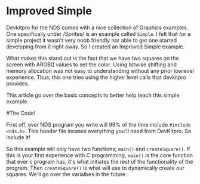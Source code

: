 # Improved Simple

Devkitpro for the NDS comes with a nice collection of Graphics examples. One specifically under /Sprites/ is an example called `Simple`. I felt that for a simple project it wasn't very noob friendly nor able to get one started developing from it right away. So I created an Improved Simple example.

What makes this stand out is the fact that we have two squares on the screen with ARGB() values to set the color. Using bitwise shifting and memory allocation was not easy to understanding without any prior lowlevel experience. Thus, this one tries using the higher level calls that devkitpro provides.

This article go over the basic concepts to better help teach this simple example.

#The Code!

First off, ever NDS program you write will 99% of the time include `#include <nds.h>`. This header file incases everything you'll need from DevKitpro. So include it!

So this example will only have two functions; `main()` and `createSquare()`. If this is your first experience with C programming, `main()` is the core function that ever c program has, it's what initiates the rest of the functionality of the program. Then `createSquare()` is what will use to dynamically create our squares. We'll go over the varialbes in the future.